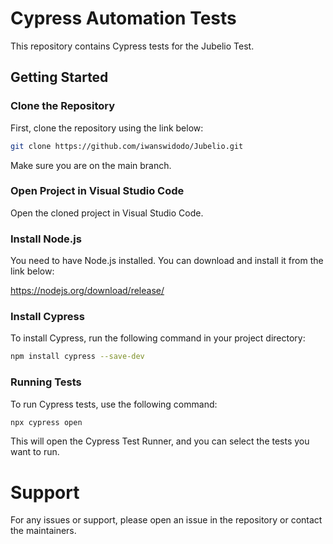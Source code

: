 # Cypress Automation Tests

This repository contains Cypress tests for the Jubelio Test.

## Getting Started

### Clone the Repository

First, clone the repository using the link below:

```sh
git clone https://github.com/iwanswidodo/Jubelio.git
```
Make sure you are on the main branch.

### Open Project in Visual Studio Code
Open the cloned project in Visual Studio Code.

### Install Node.js
You need to have Node.js installed. You can download and install it from the link below:

https://nodejs.org/download/release/


### Install Cypress
To install Cypress, run the following command in your project directory:
```sh
npm install cypress --save-dev
```
### Running Tests
To run Cypress tests, use the following command:
```sh
npx cypress open
```
This will open the Cypress Test Runner, and you can select the tests you want to run.

# Support
For any issues or support, please open an issue in the repository or contact the maintainers.
